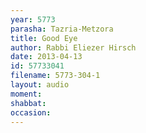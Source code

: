 ```yaml
---
year: 5773
parasha: Tazria-Metzora
title: Good Eye
author: Rabbi Eliezer Hirsch
date: 2013-04-13
id: 57733041
filename: 5773-304-1
layout: audio
moment: 
shabbat: 
occasion: 
---
```

